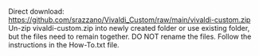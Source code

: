 Direct download: https://github.com/srazzano/Vivaldi_Custom/raw/main/vivaldi-custom.zip
Un-zip vivaldi-custom.zip into newly created folder or use existing folder, but the files need to remain together. DO NOT rename the files. Follow the instructions in the How-To.txt file.
